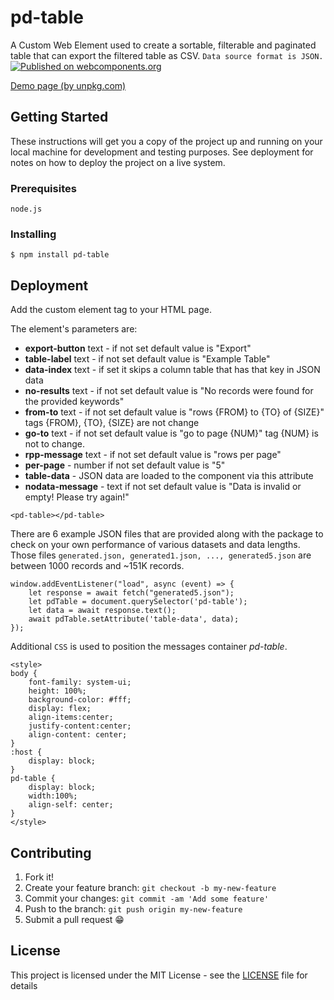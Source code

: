# pd-table

A Custom Web Element used to create a sortable, filterable and 
paginated table that can export the filtered table as CSV.
`Data source format is JSON.`
[![Published on webcomponents.org](https://img.shields.io/badge/webcomponents.org-published-blue.svg)](https://www.webcomponents.org/element/pd-table)

[Demo page (by unpkg.com)](https://unpkg.com/pd-table@1.0.2/index.html)

## Getting Started

These instructions will get you a copy of the project up and running on your local machine for development and testing purposes. See deployment for notes on how to deploy the project on a live system.

### Prerequisites

`node.js`

### Installing

`$ npm install pd-table`

## Deployment

Add the custom element tag to your HTML page. 

The element's parameters are:

 - **export-button** text - if not set default value is "Export" 
 - **table-label** text - if not set default value is "Example Table"
 - **data-index** text - if set it skips a column table that has that key in JSON data
 - **no-results** text - if not set default value is "No records were found for the provided keywords" 
 - **from-to** text - if not set default value is "rows {FROM} to {TO} of {SIZE}" tags {FROM}, {TO}, {SIZE} are not change
 - **go-to** text - if not set default value is "go to page {NUM}" tag {NUM} is not to change.
 - **rpp-message** text - if not set default value is "rows per page"
 - **per-page** - number if not set default value is "5" 
 - **table-data** - JSON data are loaded to the component via this attribute
 - **nodata-message** - text if not set default value is "Data is invalid or empty! Please try again!"
   
`<pd-table></pd-table>`

There are 6 example JSON files that are provided along with the package to check on your own performance of various datasets and data lengths.
Those files `generated.json, generated1.json, ..., generated5.json` are between 1000 records and ~151K records.

    window.addEventListener("load", async (event) => {
		let response = await fetch("generated5.json");			
		let pdTable = document.querySelector('pd-table');
		let data = await response.text();
		await pdTable.setAttribute('table-data', data);
	});

Additional `CSS` is used to position the messages container *pd-table*.

    <style>
	body {
		font-family: system-ui;
		height: 100%;
		background-color: #fff;
		display: flex;
		align-items:center;
		justify-content:center;
		align-content: center;
	}
	:host {
		display: block;
	}
	pd-table {
		display: block;
		width:100%;
		align-self: center;
	}  	
    </style>

## Contributing

1. Fork it!
2. Create your feature branch: `git checkout -b my-new-feature`
3. Commit your changes: `git commit -am 'Add some feature'`
4. Push to the branch: `git push origin my-new-feature`
5. Submit a pull request 😁

## License

This project is licensed under the MIT License - see the [LICENSE](LICENSE) file for details
